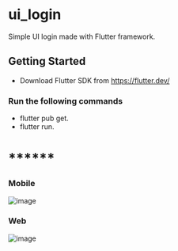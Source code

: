 # ui_login

Simple UI login made with Flutter framework.

## Getting Started

- Download Flutter SDK from https://flutter.dev/

### Run the following commands

- flutter pub get.
- flutter run.

# ******

### Mobile
![image](https://github.com/teutones92/ui_login/assets/72642474/dae73589-26bc-4e01-8087-b06ea75948ef)

### Web

![image](https://github.com/teutones92/ui_login/assets/72642474/024dea32-05b3-4f9c-a8bb-bdaee941903e)







